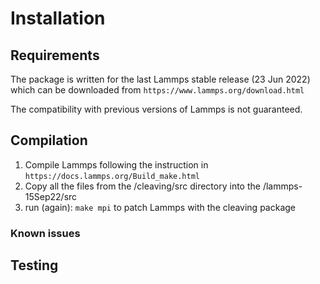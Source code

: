 # Installation

## Requirements

The package is written for the last Lammps stable release (23 Jun 2022) which can be downloaded from `https://www.lammps.org/download.html`

The compatibility with previous versions of Lammps is not guaranteed.

## Compilation

1. Compile Lammps following the instruction in `https://docs.lammps.org/Build_make.html`
2. Copy all the files from the /cleaving/src directory into the /lammps-15Sep22/src
3. run (again): `make mpi` to patch Lammps with the cleaving package


### Known issues

## Testing

